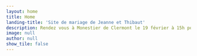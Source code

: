 ```yaml
---
layout: home
title: Home
landing-title: 'Site de mariage de Jeanne et Thibaut'
description: Rendez vous à Monestier de Clermont le 19 février à 15h pour célébrer notre union. Toutes les informations que vous réviez d'avoir et plus encore.
image: null
author: null
show_tile: false
---
```

